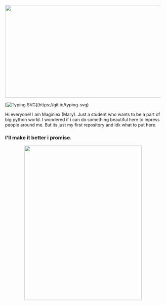 <div id="header" align="center">
  <img src="https://png.pngtree.com/thumb_back/fw800/back_our/20190621/ourmid/pngtree-purple-gradient-double-eleven-carnival-returns-taobao-banner-image_178231.jpg"width="1000" height="300"/>
</div>

[![Typing SVG](https://readme-typing-svg.herokuapp.com?font=Koulen&size=40&duration=5037&color=2F2EF7&background=1E42FF00&multiline=true&lines=Oh%2C+thahts+a+big+start.)](https://git.io/typing-svg)

Hi everyone! I am Maginiex (Mary).
Just a student who wants to be a part of big python world.
I wondered if i can do something beautiful here to inpress people around me. 
But its just my first repository and idk what to put here.
### I'll make it better i promise.
<div id="header" align="center">
  <img src="https://66.media.tumblr.com/43ff1ae84968ffd84606207e9995a78e/tumblr_py4mvbGe6h1tgo74ho1_1280.gif" width="380" height="500"/>
</div>

